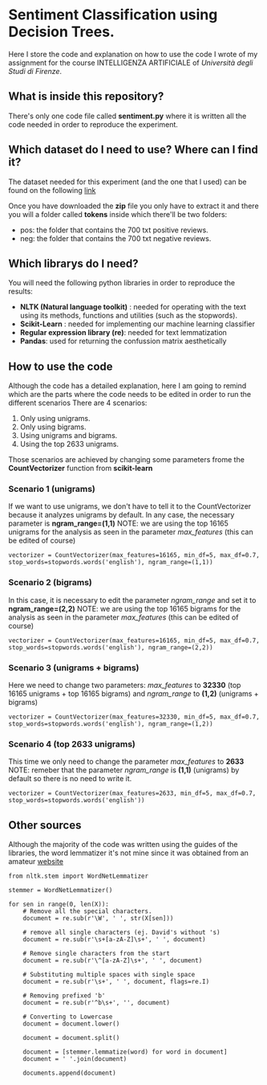 # Sentiment Classification using Decision Trees. 
Here I store the code and explanation on how to use the code I wrote of my assignment for the course INTELLIGENZA ARTIFICIALE of *Università degli Studi di Firenze*.

## What is inside this repository?
There's only one code file called **sentiment.py** where it is written all the code needed in order to reproduce the experiment.

## Which dataset do I need to use? Where can I find it?
The dataset needed for this experiment (and the one that I used) can be found on the following [link](http://www.cs.cornell.edu/people/pabo/movie-review-data/mix20_rand700_tokens_cleaned.zip)

Once you have downloaded the **zip** file you only have to extract it and there you will a folder called **tokens** inside which there'll be two folders:
- pos: the folder that contains the 700 txt positive reviews.
- neg: the folder that contains the 700 txt negative reviews.

## Which librarys do I need?
You will need the following python libraries in order to reproduce the results:
- **NLTK (Natural language toolkit)** : needed for operating with the text using its methods, functions and utilities (such as the stopwords).
- **Scikit-Learn** : needed for implementing our machine learning classifier
- **Regular expression library (re)**: needed for text lemmatization
- **Pandas**: used for returning the confussion matrix aesthetically

## How to use the code
Although the code has a detailed explanation, here I am going to remind which are the parts where the code needs to be edited in order to run the different scenarios
There are 4 scenarios:
1. Only using unigrams.
2. Only using bigrams.
3. Using unigrams and bigrams.
4. Using the top 2633 unigrams.

Those scenarios are achieved by changing some parameters frome the **CountVectorizer** function from **scikit-learn**

### Scenario 1 (unigrams)
If we want to use unigrams, we don't have to tell it to the CountVectorizer because it analyzes unigrams by default. 
In any case, the necessary parameter is **ngram_range=(1,1)**
NOTE: we are using the top 16165 unigrams for the analysis as seen in the parameter *max_features* (this can be edited of course)
```
vectorizer = CountVectorizer(max_features=16165, min_df=5, max_df=0.7, stop_words=stopwords.words('english'), ngram_range=(1,1))

```

### Scenario 2 (bigrams)
In this case, it is necessary to edit the parameter *ngram_range* and set it to **ngram_range=(2,2)**
NOTE: we are using the top 16165 bigrams for the analysis as seen in the parameter *max_features* (this can be edited of course)
```
vectorizer = CountVectorizer(max_features=16165, min_df=5, max_df=0.7, stop_words=stopwords.words('english'), ngram_range=(2,2))

```

### Scenario 3 (unigrams + bigrams)
Here we need to change two parameters: *max_features* to **32330** (top 16165 unigrams + top 16165 bigrams) and *ngram_range* to **(1,2)** (unigrams + bigrams)
```
vectorizer = CountVectorizer(max_features=32330, min_df=5, max_df=0.7, stop_words=stopwords.words('english'), ngram_range=(1,2))

```

### Scenario 4 (top 2633 unigrams)
This time we only need to change the parameter *max_features* to **2633**
NOTE: remeber that the parameter *ngram_range* is **(1,1)** (unigrams) by default so there is no need to write it.
```
vectorizer = CountVectorizer(max_features=2633, min_df=5, max_df=0.7, stop_words=stopwords.words('english'))

```

## Other sources
Although the majority of the code was written using the guides of the libraries, the word lemmatizer it's not mine since it was obtained from an amateur [website](https://stackabuse.com/text-classification-with-python-and-scikit-learn/)

```
from nltk.stem import WordNetLemmatizer

stemmer = WordNetLemmatizer()

for sen in range(0, len(X)):
    # Remove all the special characters.
    document = re.sub(r'\W', ' ', str(X[sen]))
    
    # remove all single characters (ej. David's without 's)
    document = re.sub(r'\s+[a-zA-Z]\s+', ' ', document)
    
    # Remove single characters from the start
    document = re.sub(r'\^[a-zA-Z]\s+', ' ', document) 
    
    # Substituting multiple spaces with single space
    document = re.sub(r'\s+', ' ', document, flags=re.I)
    
    # Removing prefixed 'b'
    document = re.sub(r'^b\s+', '', document)
    
    # Converting to Lowercase
    document = document.lower()
   
    document = document.split()

    document = [stemmer.lemmatize(word) for word in document]
    document = ' '.join(document)
    
    documents.append(document)
 ```
    


